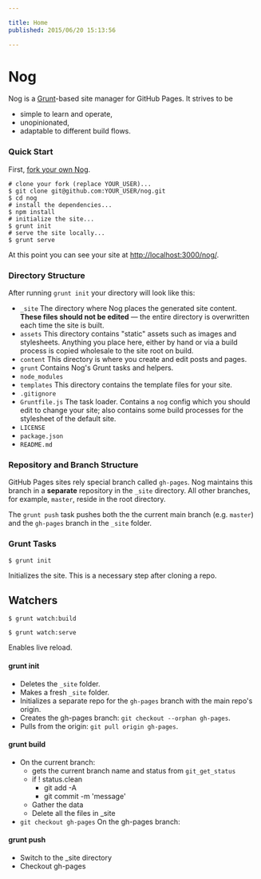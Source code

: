 ```yaml
---

title: Home
published: 2015/06/20 15:13:56

---
```


# Nog
Nog is a [Grunt](http://gruntjs.com)-based site manager for GitHub Pages. It strives to be

 - simple to learn and operate,
 - unopinionated,
 - adaptable to different build flows.
 
 

### Quick Start

First, [fork your own Nog](https://github.com/nowzoo/nog#fork-destination-box).
 

```
# clone your fork (replace YOUR_USER)...
$ git clone git@github.com:YOUR_USER/nog.git 
$ cd nog
# install the dependencies...
$ npm install
# initialize the site...
$ grunt init
# serve the site locally...
$ grunt serve
```    

At this point you can see your site at <http://localhost:3000/nog/>.
    
### Directory Structure

After running `grunt init` your directory will look like this:

 - `_site` The directory where Nog places the generated site content. **These files should not be edited** &mdash;
    the entire directory is overwritten each time the site is built.
 - `assets` This directory contains "static" assets such as images and stylesheets. Anything you place here,
   either by hand or via a build process is copied wholesale to the site root on build.
 - `content` This directory is where you create and edit posts and pages.
 - `grunt` Contains Nog's Grunt tasks and helpers.
 - `node_modules`  
 - `templates` This directory contains the template files for your site.
 - `.gitignore`
 - `Gruntfile.js` The task loader. Contains a `nog` config which you should edit to change your site; also contains
   some build processes for the stylesheet of the default site.
 - `LICENSE`
 - `package.json`
 - `README.md`
 
### Repository and Branch Structure
 
GitHub Pages sites rely special branch called `gh-pages`. Nog maintains this branch in a **separate** repository in the `_site` directory. All other branches, for example, `master`, reside in the root directory.

The `grunt push` task pushes both the the current main branch (e.g. `master`) and the `gh-pages` branch in the `_site` folder. 
 


### Grunt Tasks

`$ grunt init`

Initializes the site. This is a necessary step after cloning a repo.

## Watchers

`$ grunt watch:build`

`$ grunt watch:serve`

Enables live reload.


#### grunt init

- Deletes the `_site` folder.
- Makes a fresh `_site` folder.
- Initializes a separate repo for the `gh-pages` branch with the main repo's origin.
- Creates the gh-pages branch: `git checkout --orphan gh-pages`.
- Pulls from the origin: `git pull origin gh-pages`.



#### grunt build

- On the current branch:
  - gets the current branch name and status from `git_get_status`
  - if ! status.clean
    - git add -A
    - git commit -m 'message'
  - Gather the data
  - Delete  all the files in _site      
- `git checkout gh-pages` On the gh-pages branch:


#### grunt push

- Switch to the _site directory
- Checkout  gh-pages

       
  


